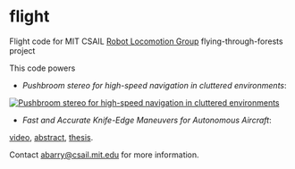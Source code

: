 flight
======

Flight code for MIT CSAIL [Robot Locomotion Group](https://groups.csail.mit.edu/locomotion/index.html) flying-through-forests project

This code powers

* *Pushbroom stereo for high-speed navigation in cluttered environments*:

[![Pushbroom stereo for high-speed navigation in cluttered environments](http://img.youtube.com/vi/cZE01bJIgvQ/0.jpg)](https://www.youtube.com/watch?v=cZE01bJIgvQ)


* *Fast and Accurate Knife-Edge Maneuvers for Autonomous Aircraft*:

[video](https://www.youtube.com/watch?v=voN9CCmzxYk),  [abstract](http://groups.csail.mit.edu/robotics-center/public_papers/Barry14.pdf), [thesis](http://groups.csail.mit.edu/robotics-center/public_papers/Barry12a.pdf).

Contact <abarry@csail.mit.edu> for more information.
